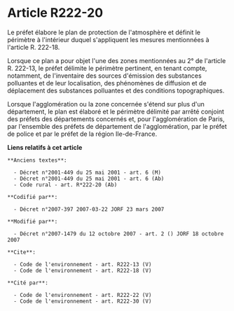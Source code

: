 # Article R222-20

Le préfet élabore le plan de protection de l'atmosphère et définit le périmètre à l'intérieur duquel s'appliquent les mesures
mentionnées à l'article R. 222-18. 

Lorsque ce plan a pour objet l'une des zones mentionnées au 2° de l'article R. 222-13, le préfet délimite le périmètre
pertinent, en tenant compte, notamment, de l'inventaire des sources d'émission des substances polluantes et de leur
localisation, des phénomènes de diffusion et de déplacement des substances polluantes et des conditions topographiques. 

Lorsque l'agglomération ou la zone concernée s'étend sur plus d'un département, le plan est élaboré et le périmètre délimité
par arrêté conjoint des préfets des départements concernés et, pour l'agglomération de Paris, par l'ensemble des préfets de
département de l'agglomération, par le préfet de police et par le préfet de la région Ile-de-France.

**Liens relatifs à cet article**

	**Anciens textes**:

	  - Décret n°2001-449 du 25 mai 2001 - art. 6 (M)
	  - Décret n°2001-449 du 25 mai 2001 - art. 6 (Ab)
	  - Code rural - art. R*222-20 (Ab)

	**Codifié par**:

	  - Décret n°2007-397 2007-03-22 JORF 23 mars 2007

	**Modifié par**:

	  - Décret n°2007-1479 du 12 octobre 2007 - art. 2 () JORF 18 octobre 2007

	**Cite**:

	  - Code de l'environnement - art. R222-13 (V)
	  - Code de l'environnement - art. R222-18 (V)

	**Cité par**:

	  - Code de l'environnement - art. R222-22 (V)
	  - Code de l'environnement - art. R222-30 (V)

